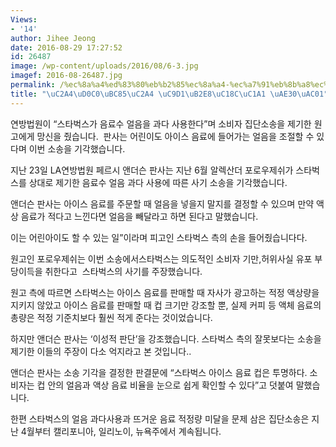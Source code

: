 ```yaml
---
Views:
- '14'
author: Jihee Jeong
date: 2016-08-29 17:27:52
id: 26487
image: /wp-content/uploads/2016/08/6-3.jpg
imagef: 2016-08-26487.jpg
permalink: /%ec%8a%a4%ed%83%80%eb%b2%85%ec%8a%a4-%ec%a7%91%eb%8b%a8%ec%86%8c%ec%86%a1-%ea%b8%b0%ea%b0%81/
title: "\uC2A4\uD0C0\uBC85\uC2A4 \uC9D1\uB2E8\uC18C\uC1A1 \uAE30\uAC01"
---
```


연방법원이 &#8220;스타벅스가 음료수 얼음을 과다 사용한다&#8221;며 소비자 집단소송을 제기한 원고에게 망신을 줬습니다.  판사는 어린이도 아이스 음료에 들어가는 얼음을 조절할 수 있다며 이번 소송을 기각했습니다.

지난 23일 LA연방법원 페르시 앤더슨 판사는 지난 6월 알렉산더 포로우제쉬가 스타벅스를 상대로 제기한 음료수 얼음 과다 사용에 따른 사기 소송을 기각했습니다.

앤더슨 판사는 아이스 음료를 주문할 때 얼음을 넣을지 말지를 결정할 수 있으며 만약 액상 음료가 적다고 느낀다면 얼음을 빼달라고 하면 된다고 말했습니다.

이는 어린아이도 할 수 있는 일&#8221;이라며 피고인 스타벅스 측의 손을 들어줬습니다다.

원고인 포로우제쉬는 이번 소송에서스타벅스는 의도적인 소비자 기만,허위사실 유포 부당이득을 취한다고  스타벅스의 사기를 주장했습니다.

원고 측에 따르면 스타벅스는 아이스 음료를 판매할 때 자사가 광고하는 적정 액상량을 지키지 않았고 아이스 음료를 판매할 때 컵 크기만 강조할 뿐, 실제 커피 등 액체 음료의 총량은 적정 기준치보다 훨씬 적게 준다는 것이었습니다.

하지만 앤더슨 판사는 &#8216;이성적 판단&#8217;을 강조했습니다. 스타벅스 측의 잘못보다는 소송을 제기한 이들의 주장이 다소 억지라고 본 것입니다..

앤더슨 판사는 소송 기각을 결정한 판결문에 &#8220;스타벅스 아이스 음료 컵은 투명하다. 소비자는 컵 안의 얼음과 액상 음료 비율을 눈으로 쉽게 확인할 수 있다&#8221;고 덧붙여 말했습니다.

한편 스타벅스의 얼음 과다사용과 뜨거운 음료 적정량 미달을 문제 삼은 집단소송은 지난 4월부터 캘리포니아, 일리노이, 뉴욕주에서 계속됩니다.